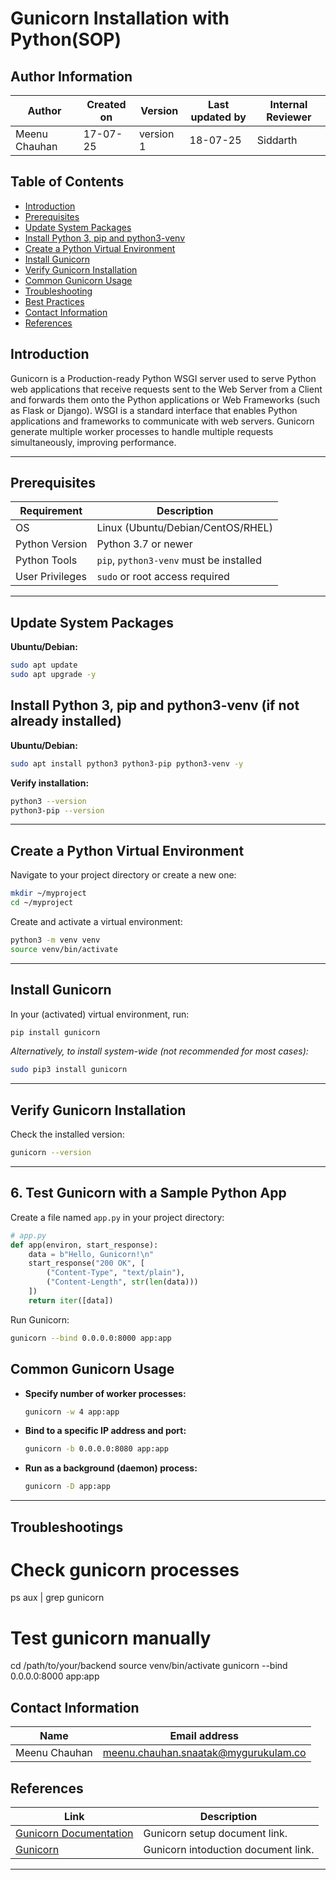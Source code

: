 # Gunicorn Installation with Python(SOP)

## Author Information

| Author          | Created on | Version   | Last updated by | Internal Reviewer |
|-----------------|------------|-----------|------------------|--------------------|
| Meenu Chauhan       | 17-07-25   | version 1 | 18-07-25              | Siddarth          | 

## Table of Contents
- [Introduction](#introduction)
- [Prerequisites](#prerequisites)
- [Update System Packages](#update-system-packages)
- [Install Python 3, pip and python3-venv](#install-python-3-pip-and-python3-venv-if-not-already-installed)
- [Create a Python Virtual Environment](#create-a-python-virtual-environment)
- [Install Gunicorn](#install-gunicorn)
- [Verify Gunicorn Installation](#verify-gunicorn-installation)
- [Common Gunicorn Usage](#common-gunicorn-usage)
- [Troubleshooting](#troubleshooting)
- [Best Practices](#best-practices)
- [Contact Information](#contact-information)
- [References](#references)


## Introduction
Gunicorn is a Production-ready Python WSGI server used to serve Python web applications that receive requests sent to the Web Server from a Client and forwards 
them onto the Python applications or Web Frameworks (such as Flask or Django). WSGI is a standard interface that enables Python applications and 
frameworks to communicate with web servers. Gunicorn generate  multiple worker processes to handle multiple requests simultaneously, improving performance.

---

## Prerequisites

| Requirement           | Description                          |
|-----------------------|--------------------------------------|
| OS                    | Linux (Ubuntu/Debian/CentOS/RHEL)   |
| Python Version        | Python 3.7 or newer                  |
| Python Tools          | `pip`, `python3-venv` must be installed |
| User Privileges       | `sudo` or root access required       |


---
## Update System Packages

**Ubuntu/Debian:**
```bash
sudo apt update
sudo apt upgrade -y
```

## Install Python 3, pip and python3-venv (if not already installed)

**Ubuntu/Debian:**
```bash
sudo apt install python3 python3-pip python3-venv -y
```
**Verify installation:**

```bash
python3 --version
python3-pip --version
```

---

## Create a Python Virtual Environment

Navigate to your project directory or create a new one:
```bash
mkdir ~/myproject
cd ~/myproject
```

Create and activate a virtual environment:
```bash
python3 -m venv venv
source venv/bin/activate
```

---

## Install Gunicorn

In your (activated) virtual environment, run:
```bash
pip install gunicorn
```

*Alternatively, to install system-wide (not recommended for most cases):*
```bash
sudo pip3 install gunicorn
```

---

## Verify Gunicorn Installation

Check the installed version:
```bash
gunicorn --version
```

---

## 6. Test Gunicorn with a Sample Python App

Create a file named `app.py` in your project directory:
```python
# app.py
def app(environ, start_response):
    data = b"Hello, Gunicorn!\n"
    start_response("200 OK", [
        ("Content-Type", "text/plain"),
        ("Content-Length", str(len(data)))
    ])
    return iter([data])
```

Run Gunicorn:
```bash
gunicorn --bind 0.0.0.0:8000 app:app
```


## Common Gunicorn Usage

- **Specify number of worker processes:**
  ```bash
  gunicorn -w 4 app:app
  ```
- **Bind to a specific IP address and port:**
  ```bash
  gunicorn -b 0.0.0.0:8080 app:app
  ```
- **Run as a background (daemon) process:**
  ```bash
  gunicorn -D app:app
  ```

---

## Troubleshootings 
# Check gunicorn processes
ps aux | grep gunicorn


# Test gunicorn manually
cd /path/to/your/backend
source venv/bin/activate
gunicorn --bind 0.0.0.0:8000 app:app
## Contact Information

| Name            | Email address |
|-----------------|---------------|
| Meenu Chauhan       | meenu.chauhan.snaatak@mygurukulam.co

## References
| **Link**                                                                 | **Description**                                   |
|--------------------------------------------------------------------------|---------------------------------------------------|
| [Gunicorn Documentation](https://gunicorn.org/) | Gunicorn setup document link.          |
| [Gunicorn]([https://phoenixnap.com/kb/sysctl](https://dev.to/doridoro/what-is-gunicorn-4n26)) | Gunicorn intoduction document  link.          |





---

